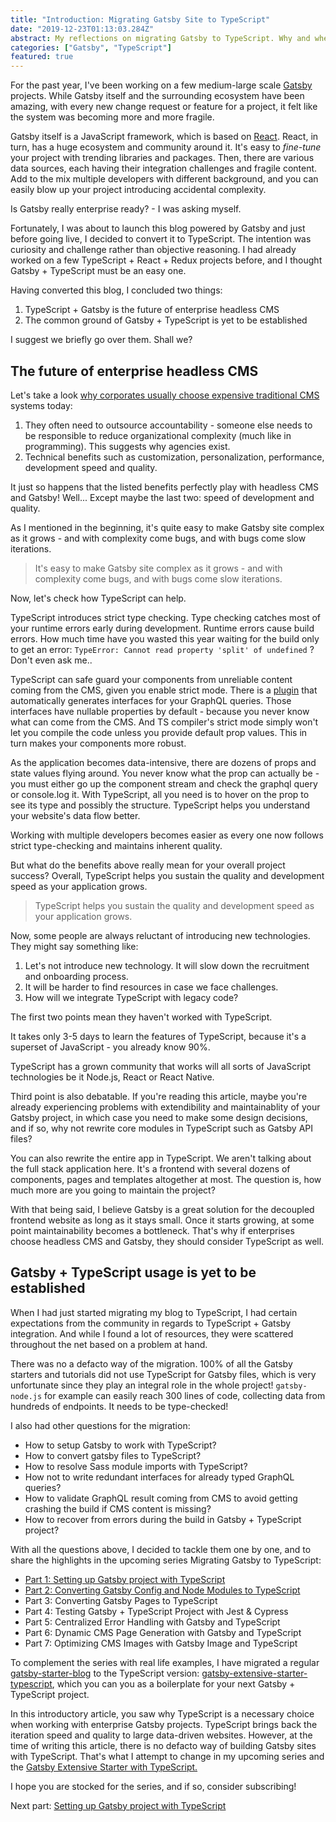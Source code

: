 ```yaml
---
title: "Introduction: Migrating Gatsby Site to TypeScript"
date: "2019-12-23T01:13:03.284Z"
abstract: My reflections on migrating Gatsby to TypeScript. Why and when one must consider migrating. Where to look for resources.
categories: ["Gatsby", "TypeScript"]
featured: true
---
```


For the past year, I've been working on a few medium-large scale [Gatsby](https://www.gatsbyjs.org/) projects. While Gatsby itself and the surrounding ecosystem have been amazing, with every new change request or feature for a project, it felt like the system was becoming more and more fragile.

Gatsby itself is a JavaScript framework, which is based on [React](https://reactjs.org/). React, in turn, has a huge ecosystem and community around it. It's easy to *fine-tune* your project with trending libraries and packages. Then, there are various data sources, each having their integration challenges and fragile content. Add to the mix multiple developers with different background, and you can easily blow up your project introducing accidental complexity.

Is Gatsby really enterprise ready? - I was asking myself.

Fortunately, I was about to launch this blog powered by Gatsby and just before going live, I decided to convert it to TypeScript. The intention was curiosity and challenge rather than objective reasoning. I had already worked on a few TypeScript + React + Redux projects before, and I thought Gatsby + TypeScript must be an easy one.

Having converted this blog, I concluded two things:

1. TypeScript + Gatsby is the future of enterprise headless CMS
2. The common ground of Gatsby + TypeScript is yet to be established

I suggest we briefly go over them. Shall we?

## The future of enterprise headless CMS

Let's take a look [why corporates usually choose expensive traditional CMS](https://www.npgroup.net/blog/why-enterprise-organizations-choose-expensive-cms-platforms-off-the-shelf-liabilities/) systems today:

1. They often need to outsource accountability - someone else needs to be responsible to reduce organizational complexity (much like in programming). This suggests why agencies exist.
2. Technical benefits such as customization, personalization, performance, development speed and quality.

It just so happens that the listed benefits perfectly play with headless CMS and Gatsby! Well... Except maybe the last two: speed of development and quality.

As I mentioned in the beginning, it's quite easy to make Gatsby site complex as it grows - and with complexity come bugs, and with bugs come slow iterations.

> It's easy to make Gatsby site complex as it grows - and with complexity come bugs, and with bugs come slow iterations.

Now, let's check how TypeScript can help.

TypeScript introduces strict type checking. Type checking catches most of your runtime errors early during development. Runtime errors cause build errors. How much time have you wasted this year waiting for the build only to get an error: `TypeError: Cannot read property 'split' of undefined` ? Don't even ask me..

TypeScript can safe guard your components from unreliable content coming from the CMS, given you enable strict mode. There is a [plugin](https://www.gatsbyjs.org/packages/gatsby-plugin-codegen/) that automatically generates interfaces for your GraphQL queries. Those interfaces have nullable properties by default - because you never know what can come from the CMS. And TS compiler's strict mode simply won't let you compile the code unless you provide default prop values. This in turn makes your components more robust.

As the application becomes data-intensive, there are dozens of props and state values flying around. You never know what the prop can actually be - you must either go up the component stream and check the graphql query or console.log it. With TypeScript, all you need is to hover on the prop to see its type and possibly the structure. TypeScript helps you understand your website's data flow better.

Working with multiple developers becomes easier as every one now follows strict type-checking and maintains inherent quality.

But what do the benefits above really mean for your overall project success? Overall, TypeScript helps you sustain the quality and development speed as your application grows.

> TypeScript helps you sustain the quality and development speed as your application grows.

Now, some people are always reluctant of introducing new technologies. They might say something like:

1. Let's not introduce new technology. It will slow down the recruitment and onboarding process.
2. It will be harder to find resources in case we face challenges.
3. How will we integrate TypeScript with legacy code?

The first two points mean they haven't worked with TypeScript.

It takes only 3-5 days to learn the features of TypeScript, because it's a superset of JavaScript - you already know 90%.

TypeScript has a grown community that works will all sorts of JavaScript technologies be it Node.js, React or React Native.

Third point is also debatable. If you're reading this article, maybe you're already experiencing problems with extendibility and maintainablity of your Gatsby project, in which case you need to make some design decisions, and if so, why not rewrite core modules in TypeScript such as Gatsby API files?

You can also rewrite the entire app in TypeScript. We aren't talking about the full stack application here. It's a frontend with several dozens of components, pages and templates altogether at most. The question is, how much more are you going to maintain the project?

With that being said, I believe Gatsby is a great solution for the decoupled frontend website as long as it stays small. Once it starts growing, at some point maintainability becomes a bottleneck.   That's why if enterprises choose headless CMS and Gatsby, they should consider TypeScript as well.

## Gatsby + TypeScript usage is yet to be established

When I had just started migrating my blog to TypeScript, I had certain expectations from the community in regards to TypeScript + Gatsby integration. And while I found a lot of resources, they were scattered throughout the net based on a problem at hand.

There was no a defacto way of the migration. 100% of all the Gatsby starters and tutorials did not use TypeScript for Gatsby files, which is very unfortunate since they play an integral role in the whole project! `gatsby-node.js` for example can easily reach 300 lines of code, collecting data from hundreds of endpoints. It needs to be type-checked! 

I also had other questions for the migration:

- How to setup Gatsby to work with TypeScript?
- How to convert gatsby files to TypeScript?
- How to resolve Sass module imports with TypeScript?
- How not to write redundant interfaces for already typed GraphQL queries?
- How to validate GraphQL result coming from CMS to avoid getting crashing the build if CMS content is missing?
- How to recover from errors during the build in Gatsby + TypeScript project?

With all the questions above, I decided to tackle them one by one, and to share the highlights in the upcoming series Migrating Gatsby to TypeScript:

- [Part 1: Setting up Gatsby project with TypeScript](https://www.extensive.one/setting-up-gatsby-project-with-typescript)
- [Part 2: Converting Gatsby Config and Node Modules to TypeScript](https://www.extensive.one/converting-gatsby-config-and-node-api-to-typescript/)
- Part 3: Converting Gatsby Pages to TypeScript
- Part 4: Testing Gatsby + TypeScript Project with Jest & Cypress
- Part 5: Centralized Error Handling with Gatsby and TypeScript
- Part 6: Dynamic CMS Page Generation with Gatsby and TypeScript
- Part 7: Optimizing CMS Images with Gatsby Image and TypeScript

To complement the series with real life examples, I have migrated a regular [gatsby-starter-blog](https://github.com/gatsbyjs/gatsby-starter-blog) to the TypeScript version: [gatsby-extensive-starter-typescript](https://github.com/assainov/gatsby-extensive-starter-typescript), which you can you as a boilerplate for your next Gatsby + TypeScript project.

In this introductory article, you saw why TypeScript is a necessary choice when working with enterprise Gatsby projects. TypeScript brings back the iteration speed and quality to large data-driven websites. However, at the time of writing this article, there is no defacto way of building Gatsby sites with TypeScript. That's what I attempt to change in my upcoming series and the [Gatsby Extensive Starter with TypeScript.](https://github.com/assainov/gatsby-extensive-starter-typescript)

I hope you are stocked for the series, and if so, consider subscribing!

Next part: [Setting up Gatsby project with TypeScript](https://www.extensive.one/setting-up-gatsby-project-with-typescript)
